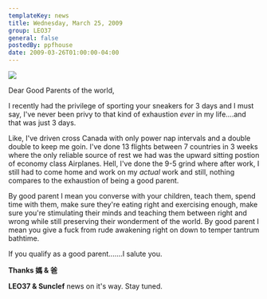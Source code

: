 ```yaml
---
templateKey: news
title: Wednesday, March 25, 2009
group: LEO37
general: false
postedBy: ppfhouse
date: 2009-03-26T01:00:00-04:00
---
```

![](http://www.benettontalk.com/kids-spanking.jpg)

Dear Good Parents of the world,

I recently had the privilege of sporting your sneakers for 3 days and I must say, I've never been privy to that kind of exhaustion *ever* in my life....and that was just 3 days.

Like, I've driven cross Canada with only power nap intervals and a double double to keep me goin. I've done 13 flights between 7 countries in 3 weeks where the only reliable source of rest we had was the upward sitting postion of economy class Airplanes. Hell, I've done the 9-5 grind where after work, I still had to come home and work on my *actual* work and still, nothing compares to the exhaustion of being a good parent.

By good parent I mean you converse with your children, teach them, spend time with them, make sure they're eating right and exercising enough, make sure you're stimulating their minds and teaching them between right and wrong while still preserving their wonderment of the world. By good parent I mean you give a fuck from rude awakening right on down to temper tantrum bathtime.

If you qualify as a good parent.......I salute you.

**Thanks 媽 &amp; 爸**

**LEO37 &amp; Sunclef** news on it's way. Stay tuned.